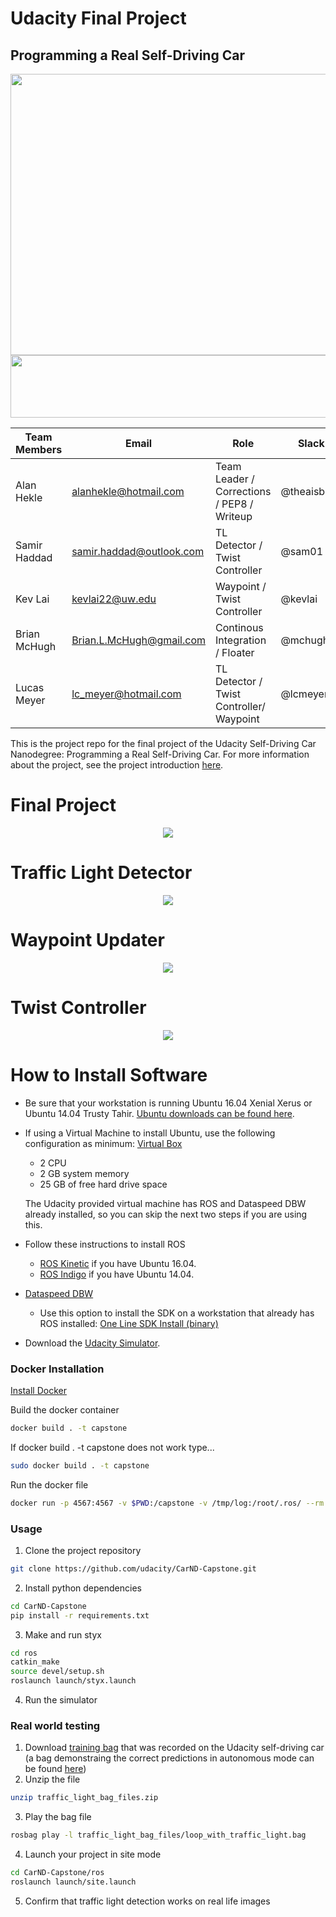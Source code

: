 # Udacity Final Project
## Programming a Real Self-Driving Car

<p align="center">
	<img width="650" height="450" src="https://github.com/TheAisBack/CarND-Capstone/blob/master/imgs/self-driving.png"><br>
	<img width="550" height="100" src="https://github.com/TheAisBack/CarND-Capstone/blob/master/imgs/logo.png">
</p>

| Team Members | Email                    | Role                                        | Slack       | github                                        |
|--------------|--------------------------|---------------------------------------------|-------------|-----------------------------------------------|
| Alan Hekle   | alanhekle@hotmail.com    | Team Leader / Corrections / PEP8 / Writeup  | @theaisback | [TheAisBack](https://github.com/TheAisBack)   |
| Samir Haddad | samir.haddad@outlook.com | TL Detector / Twist Controller              | @sam01      | [SamH1](https://github.com/SamH1)             |
| Kev Lai      | kevlai22@uw.edu          | Waypoint / Twist Controller                 | @kevlai     | [kevguy](https://github.com/kevguy)           |
| Brian McHugh | Brian.L.McHugh@gmail.com | Continous Integration / Floater             | @mchugh     | [Brian-Leary](https://github.com/Brian-Leary) |
| Lucas Meyer  | lc_meyer@hotmail.com     | TL Detector / Twist Controller/ Waypoint    | @lcmeyer    | [lcmeyer37](https://github.com/lcmeyer37)     |

This is the project repo for the final project of the Udacity Self-Driving Car Nanodegree: Programming a Real Self-Driving Car. For more information about the project, see the project introduction [here](https://classroom.udacity.com/nanodegrees/nd013/parts/6047fe34-d93c-4f50-8336-b70ef10cb4b2/modules/e1a23b06-329a-4684-a717-ad476f0d8dff/lessons/462c933d-9f24-42d3-8bdc-a08a5fc866e4/concepts/5ab4b122-83e6-436d-850f-9f4d26627fd9).

# Final Project

<p align="center">
	<img src="https://github.com/TheAisBack/CarND-Capstone/blob/master/imgs/Final-Poject-ROS.png">
</p>

# Traffic Light Detector

<p align="center">
	<img src="https://github.com/TheAisBack/CarND-Capstone/blob/master/imgs/TL-Detector.png">
</p>

# Waypoint Updater

<p align="center">
	<img src="https://github.com/TheAisBack/CarND-Capstone/blob/master/imgs/Waypoint-Updater.png"><br>
</p>

# Twist Controller

<p align="center">
	<img src="https://github.com/TheAisBack/CarND-Capstone/blob/master/imgs/DBW-Node.png">
</p>

# How to Install Software

* Be sure that your workstation is running Ubuntu 16.04 Xenial Xerus or Ubuntu 14.04 Trusty Tahir.
  [Ubuntu downloads can be found here](https://www.ubuntu.com/download/desktop).
* If using a Virtual Machine to install Ubuntu, use the following configuration as minimum:
  [Virtual Box](https://www.virtualbox.org/wiki/Downloads)
  * 2 CPU
  * 2 GB system memory
  * 25 GB of free hard drive space

  The Udacity provided virtual machine has ROS and Dataspeed DBW already installed, so you can skip the next two steps if you are using this.

* Follow these instructions to install ROS
  * [ROS Kinetic](http://wiki.ros.org/kinetic/Installation/Ubuntu) if you have Ubuntu 16.04.
  * [ROS Indigo](http://wiki.ros.org/indigo/Installation/Ubuntu) if you have Ubuntu 14.04.
* [Dataspeed DBW](https://bitbucket.org/DataspeedInc/dbw_mkz_ros)
  * Use this option to install the SDK on a workstation that already has ROS installed: [One Line SDK Install (binary)](https://bitbucket.org/DataspeedInc/dbw_mkz_ros/src/81e63fcc335d7b64139d7482017d6a97b405e250/ROS_SETUP.md?fileviewer=file-view-default)
* Download the [Udacity Simulator](https://github.com/udacity/CarND-Capstone/releases/tag/v1.2).

### Docker Installation
[Install Docker](https://docs.docker.com/engine/installation/)

Build the docker container
```bash
docker build . -t capstone
```
If docker build . -t capstone does not work type...
```bash
sudo docker build . -t capstone
```

Run the docker file
```bash
docker run -p 4567:4567 -v $PWD:/capstone -v /tmp/log:/root/.ros/ --rm -it capstone
```

### Usage

1. Clone the project repository
```bash
git clone https://github.com/udacity/CarND-Capstone.git
```

2. Install python dependencies
```bash
cd CarND-Capstone
pip install -r requirements.txt
```
3. Make and run styx
```bash
cd ros
catkin_make
source devel/setup.sh
roslaunch launch/styx.launch
```
4. Run the simulator

### Real world testing
1. Download [training bag](https://drive.google.com/file/d/0B2_h37bMVw3iYkdJTlRSUlJIamM/view?usp=sharing) that was recorded on the Udacity self-driving car (a bag demonstraing the correct predictions in autonomous mode can be found [here](https://drive.google.com/open?id=0B2_h37bMVw3iT0ZEdlF4N01QbHc))
2. Unzip the file
```bash
unzip traffic_light_bag_files.zip
```
3. Play the bag file
```bash
rosbag play -l traffic_light_bag_files/loop_with_traffic_light.bag
```
4. Launch your project in site mode
```bash
cd CarND-Capstone/ros
roslaunch launch/site.launch
```
5. Confirm that traffic light detection works on real life images
